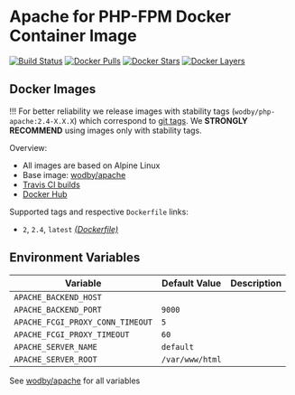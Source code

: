 # Apache for PHP-FPM Docker Container Image 

[![Build Status](https://travis-ci.org/wodby/php-apache.svg?branch=master)](https://travis-ci.org/wodby/php-apache)
[![Docker Pulls](https://img.shields.io/docker/pulls/wodby/php-apache.svg)](https://hub.docker.com/r/wodby/php-apache)
[![Docker Stars](https://img.shields.io/docker/stars/wodby/php-apache.svg)](https://hub.docker.com/r/wodby/php-apache)
[![Docker Layers](https://images.microbadger.com/badges/image/wodby/php-apache.svg)](https://microbadger.com/images/wodby/php-apache)

## Docker Images

!!! For better reliability we release images with stability tags (`wodby/php-apache:2.4-X.X.X`) which correspond to [git tags](https://github.com/wodby/php-apache/releases). We **STRONGLY RECOMMEND** using images only with stability tags. 

Overview:

* All images are based on Alpine Linux
* Base image: [wodby/apache](https://github.com/wodby/apache)
* [Travis CI builds](https://travis-ci.org/wodby/php-apache) 
* [Docker Hub](https://hub.docker.com/r/wodby/php-apache)

Supported tags and respective `Dockerfile` links:

* `2`, `2.4`, `latest` [_(Dockerfile)_](https://github.com/wodby/php-apache/tree/master/Dockerfile)

## Environment Variables

| Variable                         | Default Value   | Description |
| -------------------------------- | --------------- | ----------- |
| `APACHE_BACKEND_HOST`            |                 |             |
| `APACHE_BACKEND_PORT`            | `9000`          |             |
| `APACHE_FCGI_PROXY_CONN_TIMEOUT` | `5`             |             |
| `APACHE_FCGI_PROXY_TIMEOUT`      | `60`            |             |
| `APACHE_SERVER_NAME`             | `default`       |             |
| `APACHE_SERVER_ROOT`             | `/var/www/html` |             |

See [wodby/apache](https://github.com/wodby/apache) for all variables